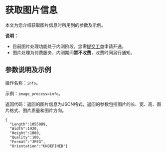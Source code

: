 # 获取图片信息

本文为您介绍获取图片信息时所用到的参数及示例。

**说明：**

-   目前图片处理功能处于内测阶段，您需[提交工单](https://selfservice.console.aliyun.com/ticket/createIndex)申请开通。
-   图片处理为付费服务，内测期间**暂不收费**，收费时间另行通知。

## 参数说明及示例

操作名称：`info`。

示例：`image_process=info`。

返回代码：返回的图片信息为JSON格式，返回的参数包括图片的长、宽、高、图片格式、图片质量和图片方向。

```
{
  "Length":1055089,
  "Width":1920,
  "Height":1080,
  "Quality":100,
  "Format":"JPEG",
  "Orientation":"UNDEFINED"}
```

